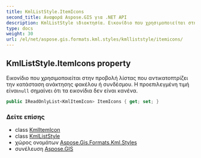 ```yaml
---
title: KmlListStyle.ItemIcons
second_title: Αναφορά Aspose.GIS για .NET API
description: KmlListStyle ιδιοκτησία. Εικονίδιο που χρησιμοποιείται στην προβολή λίστας που αντικατοπτρίζει την κατάσταση ανάκτησης φακέλου ή συνδέσμου. Η προεπιλεγμένη τιμή είναιnull σημαίνει ότι τα εικονίδια δεν είναι κανένα.
type: docs
weight: 30
url: /el/net/aspose.gis.formats.kml.styles/kmlliststyle/itemicons/
---
```

## KmlListStyle.ItemIcons property

Εικονίδιο που χρησιμοποιείται στην προβολή λίστας που αντικατοπτρίζει την κατάσταση ανάκτησης φακέλου ή συνδέσμου. Η προεπιλεγμένη τιμή είναι`null` σημαίνει ότι τα εικονίδια δεν είναι κανένα.

```csharp
public IReadOnlyList<KmlItemIcon> ItemIcons { get; set; }
```

### Δείτε επίσης

* class [KmlItemIcon](../../kmlitemicon/)
* class [KmlListStyle](../)
* χώρος ονομάτων [Aspose.Gis.Formats.Kml.Styles](../../kmlliststyle/)
* συνέλευση [Aspose.GIS](../../../)


